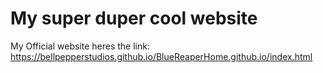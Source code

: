 # My super duper cool website
My Official website
heres the link: https://bellpepperstudios.github.io/BlueReaperHome.github.io/index.html
